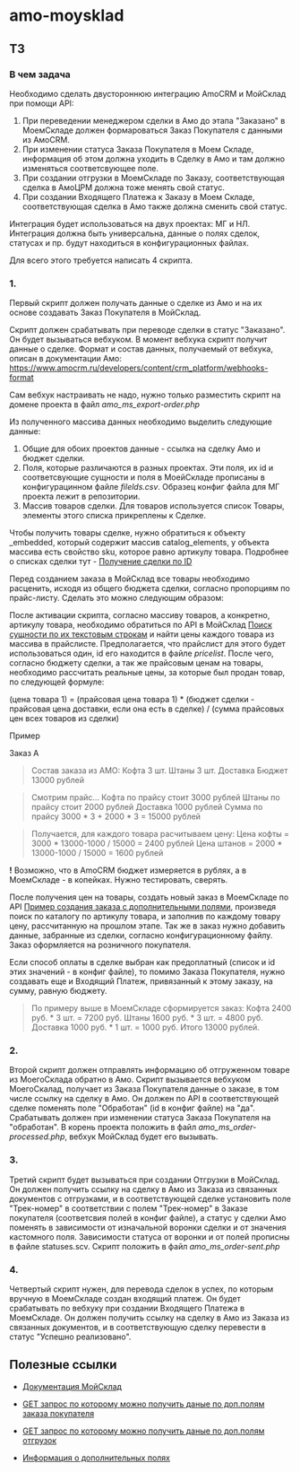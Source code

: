 # amo-moysklad

## ТЗ

### В чем задача

Необходимо сделать двустороннюю интеграцию AmoCRM и МойСклад при помощи API: 

1. При переведении менеджером сделки в Амо до этапа "Заказано" в МоемСкладе должен формароваться Заказ Покупателя с данными из АмоCRM.
2. При изменении статуса Заказа Покупателя в Моем Складе, информация об этом должна уходить в Сделку в Амо и там должно изменяться соответсвующее поле.
3. При создании отгрузки в МоемСкладе по Заказу, соответствующая сделка в АмоЦРМ должна тоже менять свой статус.
4. При создании Входящего Платежа к Заказу в Моем Складе, соответствующая сделка в Амо также должна сменить свой статус.

Интеграция будет использоваться на двух проектах: МГ и НЛ. Интеграция должна быть универсальна, данные о полях сделок, статусах и пр. будут находиться в конфигурационных файлах.

Для всего этого требуется написать 4 скрипта.

### 1. 

Первый скрипт должен получать данные о сделке из Амо и на их основе создавать Заказ Покупателя в МойСклад.

Скрипт должен срабатывать при переводе сделки в статус "Заказано". Он будет вызываться вебхуком. В момент вебхука скрипт получит данные о сделке. Формат и состав данных, получаемый от вебхука, описан в документации Амо: https://www.amocrm.ru/developers/content/crm_platform/webhooks-format

Сам вебхук настраивать не надо, нужно только разместить скрипт на домене проекта в файл *amo_ms_export-order.php*

Из полученного массива данных необходимо выделить следующие данные:

1. Общие для обоих проектов данные - ссылка на сделку Амо и бюджет сделки.
2. Поля, которые различаются в разных проектах. Эти поля, их id и соответсвующие сущности и поля в МоейСкладе прописаны в конфигурацинном файле *filelds.csv*. Образец конфиг файла для МГ проекта лежит в репозитории.
3. Массив товаров сделки. Для товаров используется список Товары, элементы этого списка прикреплены к Сделке.

Чтобы получить товары сделке, нужно обратиться к объекту _embedded, который содержит массив catalog_elements, у объекта массива есть свойство sku, которое равно артикулу товара. Подробнее о списках сделки тут - [Получение сделки по ID](https://www.amocrm.ru/developers/content/crm_platform/leads-api#lead-detail)

Перед созданием заказа в МойСклад все товары необходимо расценить, исходя из общего бюджета сделки, согласно пропорциям по прайс-листу. Сделать это можно следующим образом:

После активации скрипта, согласно массиву товаров, а конкретно, артикулу товара, необходимо обратиться по API в МойСклад [Поиск сущности по их текстовым строкам](https://dev.moysklad.ru/doc/api/remap/1.2/workbook/#workbook-fil-traciq-listanie-poisk-i-sortirowka-poisk) и найти цены каждого товара из массива в прайслисте. Предполагается, что прайслист для этого будет использоваться один, id его находится в файле *pricelist*. После чего, согласно бюджету сделки, а так же прайсовым ценам на товары, необходимо рассчитать реальные цены, за которые был продан товар, по следующей формуле:

(цена товара 1) = (прайсовая цена товара 1) * (бюджет сделки - прайсовая цена доставки, если она есть в сделке) / (сумма прайсовых цен всех товаров из сделки)

Пример

Заказ А

>Состав заказа из АМО:
>Кофта 3 шт.
>Штаны 3 шт.
>Доставка
>Бюджет 13000 рублей

>Смотрим прайс...
>Кофта по прайсу стоит 3000 рублей
>Штаны по прайсу стоит 2000 рублей
>Доставка 1000 рублей
>Сумма по прайсу 3000 * 3 + 2000 * 3 = 15000 рублей

>Получается, для каждого товара расчитываем цену:
>Цена кофты = 3000 * 13000-1000 / 15000 = 2400 рублей
>Цена штанов = 2000 * 13000-1000 / 15000 = 1600 рублей

**!** Возможно, что в AmoCRM бюджет измеряется в рублях, а в МоемСкладе - в копейках. Нужно тестировать, сверять.

После получения цен на товары, создать новый заказ в МоемСкладе по API [Пример создания заказа с дополнительными полями](https://dev.moysklad.ru/doc/api/remap/1.2/documents/#dokumenty-zakaz-pokupatelq-sozdat-zakaz-pokupatelq), произведя поиск по каталогу по артикулу товара, и заполнив по каждому товару цену, рассчитанную на прошлом этапе.
Так же в заказ нужно добавить данные, забранные из сделки, согласно конфигурационному файлу.
Заказ оформляется на розничного покупателя.

Если способ оплаты в сделке выбран как предоплатный (список и id этих значений - в конфиг файле), то помимо Заказа Покупателя, нужно создавать еще и Входящий Платеж, привязанный к этому заказу, на сумму, равную бюджету.

>По примеру выше в МоемСкладе сформируется заказ:
Кофта 2400 руб. * 3 шт. = 7200 руб.
Штаны 1600 руб. * 3 шт. = 4800 руб.
Доставка 1000 руб. * 1 шт. = 1000 руб.
Итого 13000 рублей.

### 2.

Второй скрипт должен отправлять информацию об отгруженном товаре из МоегоСклада обратно в Амо. 
Скрипт вызывается вебхуком МоегоСкалад, получает из Заказа Покупателя данные о заказе, в том числе ссылку на сделку в Амо. Он должен по API в соответствующей сделке поменять поле "Обработан" (id в конфиг файле) на "да".
Срабатывать должен при изменении статуса Заказа Покупателя на "обработан". В корень проекта положить в файл *amo_ms_order-processed.php*, вебхук МойСклад будет его вызывать.

### 3.

Третий скрипт будет вызываться при создании Отгрузки в МойСклад. Он должен получить ссылку на сделку в Амо из Заказа из связанных документов с отгрузками, и в соответствующей сделке установить поле "Трек-номер" в соответствии с полем "Трек-номер" в Заказе покупателя (соответсвия полей в конфиг файле), а статус у сделки Амо поменять в зависимости от изначальной воронки сделки и от значения кастомного поля. Зависимости статуса от воронки и от полей прописны в файле statuses.scv.
Скрипт положить в файл *amo_ms_order-sent.php*

### 4.
Четвертый скрипт нужен, для перевода сделок в успех, по которым вручную в МоемСкладе создан входящий платеж.
Он будет срабатывать по вебхуку при создании Входящего Платежа в МоемСкладе. Он должен получить ссылку на сделку в Амо из Заказа из связанных документов, и в соответствующую сделку перевести в статус "Успешно реализовано". 

## Полезные ссылки

* [Документация МойСклад](https://dev.moysklad.ru/)
* [GET запрос по которому можно получить даные по доп.полям заказа покупателя](https://online.moysklad.ru/api/remap/1.2/entity/customerorder/metadata/attributes)
* [GET запрос по которому можно получить даные по доп.полям отгрузок](https://online.moysklad.ru/api/remap/1.2/entity/demand/metadata/attributes)

* [Информация о дополнительных полях](https://dev.moysklad.ru/doc/api/remap/1.2/workbook/#workbook-rabota-s-dopolnitel-nymi-polqmi-cherez-json-api)
